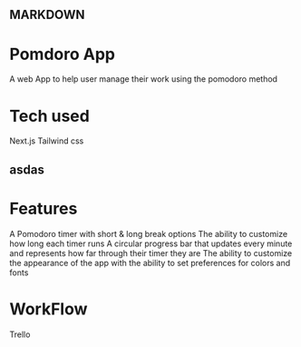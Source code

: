 ## MARKDOWN


# Pomdoro App
A web App to help user manage their work using the pomodoro method

# Tech used
Next.js
Tailwind css
## asdas
# Features
A Pomodoro timer with short & long break options
The ability to customize how long each timer runs
A circular progress bar that updates every minute and represents how far through their timer they are
The ability to customize the appearance of the app with the ability to set preferences for colors and fonts

# WorkFlow
Trello
